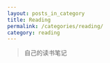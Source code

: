 ```yaml
---
layout: posts_in_category
title: Reading
permalink: /categories/reading/
category: reading
---
```

>自己的读书笔记